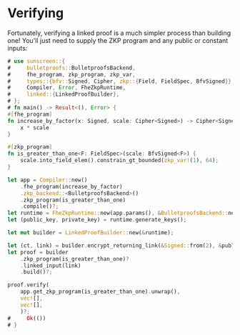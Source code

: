 # Verifying

Fortunately, verifying a linked proof is a much simpler process than building
one! You'll just need to supply the ZKP program and any public or constant inputs:

```rust
# use sunscreen::{
#     bulletproofs::BulletproofsBackend,
#     fhe_program, zkp_program, zkp_var,
#     types::{bfv::Signed, Cipher, zkp::{Field, FieldSpec, BfvSigned}},
#     Compiler, Error, FheZkpRuntime,
#     linked::{LinkedProofBuilder},
# };
# fn main() -> Result<(), Error> {
#[fhe_program]
fn increase_by_factor(x: Signed, scale: Cipher<Signed>) -> Cipher<Signed> {
    x * scale
}

#[zkp_program]
fn is_greater_than_one<F: FieldSpec>(scale: BfvSigned<F>) {
    scale.into_field_elem().constrain_gt_bounded(zkp_var!(1), 64);
}

let app = Compiler::new()
    .fhe_program(increase_by_factor)
    .zkp_backend::<BulletproofsBackend>()
    .zkp_program(is_greater_than_one)
    .compile()?;
let runtime = FheZkpRuntime::new(app.params(), &BulletproofsBackend::new())?;
let (public_key, private_key) = runtime.generate_keys();

let mut builder = LinkedProofBuilder::new(&runtime);

let (ct, link) = builder.encrypt_returning_link(&Signed::from(2), &public_key)?;
let proof = builder
    .zkp_program(is_greater_than_one)?
    .linked_input(link)
    .build()?;

proof.verify(
    app.get_zkp_program(is_greater_than_one).unwrap(),
    vec![],
    vec![],
    )?;
#     Ok(())
# }
```

<!-- ST: Glossing over the fact that the verifier is blindly assuming the
ciphertexts and public keys within the SDLP are in fact the correct ones! We
need a way to parameterize the verifier knowledge over such items, this is TBD. -->
